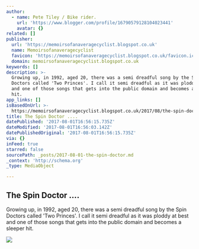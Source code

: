 ```yaml
---
author:
  - name: Pete Tiley / Bike rider.
    url: 'https://www.blogger.com/profile/16790579128104023441'
    avatar: {}
related: []
publisher:
  url: 'https://memoirsofanaveragecyclist.blogspot.co.uk'
  name: Memoirsofanaveragecyclist
  favicon: 'https://memoirsofanaveragecyclist.blogspot.co.uk/favicon.ico'
  domain: memoirsofanaveragecyclist.blogspot.co.uk
keywords: []
description: >-
  Growing up, in 1992, aged 20, there was a semi dreadful song by the Spin
  Doctors called 'Two Princes'. I call it semi dreadful as it was ploddy at best
  and one of those songs that gets into the public domain and becomes a sleeper
  hit.
app_links: []
isBasedOnUrl: >-
  https://memoirsofanaveragecyclist.blogspot.co.uk/2017/08/the-spin-doctor.html?showComment=1501606514684#c6549520134085478398
title: The Spin Doctor ....
datePublished: '2017-08-01T16:56:15.735Z'
dateModified: '2017-08-01T16:56:03.142Z'
datePublishedOriginal: '2017-08-01T16:56:15.735Z'
via: {}
inFeed: true
starred: false
sourcePath: _posts/2017-08-01-the-spin-doctor.md
_context: 'http://schema.org'
_type: MediaObject

---
```

<article style=""><h1>The Spin Doctor ....</h1><p>Growing up, in 1992, aged 20, there was a semi dreadful song by the Spin Doctors called 'Two Princes'. I call it semi dreadful as it was ploddy at best and one of those songs that gets into the public domain and becomes a sleeper hit.</p><img src="https://2.bp.blogspot.com/-7zA4Gv0yYNI/WYClf9Rd2iI/AAAAAAAABwY/BAtdIhzx4gUuF58Qwrw3ev-Tajo9rlK7ACLcBGAs/w1200-h630-p-k-no-nu/IMG_4434%2B%25281%2529.JPG" /></article>